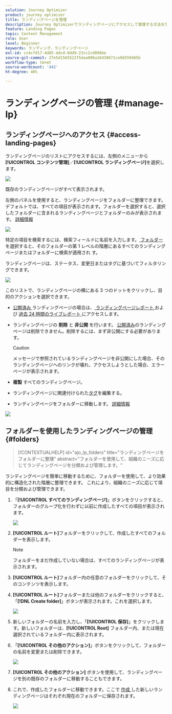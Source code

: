 ```yaml
---
solution: Journey Optimizer
product: journey optimizer
title: ランディングページを管理
description: Journey Optimizerでランディングページにアクセスして管理する方法を学ぶ
feature: Landing Pages
topic: Content Management
role: User
level: Beginner
keywords: ランディング，ランディングページ
exl-id: cc4cfd17-4d85-4dcd-8dd9-23cc2cd898be
source-git-commit: 27e5d1565522f5daa006a16438671ce9d559465b
workflow-type: tm+mt
source-wordcount: '442'
ht-degree: 46%

---
```


# ランディングページの管理 {#manage-lp}

## ランディングページへのアクセス {#access-landing-pages}

ランディングページのリストにアクセスするには、左側のメニューから&#x200B;**[!UICONTROL コンテンツ管理]**／**[!UICONTROL ランディングページ]**&#x200B;を選択します。

![](assets/lp_access-list.png)

既存のランディングページがすべて表示されます。

左側のパネルを使用すると、ランディングページをフォルダーに整理できます。 デフォルトでは、すべての項目が表示されます。フォルダーを選択すると、選択したフォルダーに含まれるランディングページとフォルダーのみが表示されます。 [詳細情報](#folders)

![](assets/lp-access-list-folders.png)

特定の項目を検索するには、検索フィールドに名前を入力します。[ フォルダー ](#folders) を選択すると、そのフォルダーの第 1 レベルの階層にあるすべてのランディングページまたはフォルダーに検索が適用され <!--(not nested items)--> す。

ランディングページは、ステータス、変更日またはタグに基づいてフィルタリングできます。

![](assets/lp_access-list-filter.png)

このリストで、ランディングページの横にある 3 つのドットをクリックし、目的のアクションを選択できます。

* [ 公開済み ](create-lp.md#publish-landing-page) ランディングページの場合は、[ ランディングページレポート ](../reports/lp-report-global-cja.md) および [ 過去 24 時間のライブレポート ](../reports/lp-report-live.md) にアクセスします。

* ランディングページの **削除** と **非公開** を行います。 [公開済み](create-lp.md#publish-landing-page)のランディングページは削除できません。削除するには、まず非公開にする必要があります。

  >[!CAUTION]
  >
  >メッセージで参照されているランディングページを非公開にした場合、そのランディングページへのリンクが壊れ、アクセスしようとした場合、エラーページが表示されます。

* **複製** すべてのランディングページ。

* ランディングページに関連付けられた[タグ](../start/search-filter-categorize.md#tags)を編集する。

* ランディングページをフォルダーに移動します。 [詳細情報](#folders)

![](assets/lp_access-list-actions.png)

## フォルダーを使用したランディングページの管理 {#folders}

>[!CONTEXTUALHELP]
>id="ajo_lp_folders"
>title="ランディングページをフォルダーに整理"
>abstract="フォルダーを使用して、組織のニーズに応じてランディングページを分類および管理します。"

ランディングページを簡単に移動するために、フォルダーを使用して、より効果的に構造化された階層に整理できます。 これにより、組織のニーズに応じて項目を分類および管理できます。

1. 「**[!UICONTROL すべてのランディングページ]**」ボタンをクリックすると、フォルダーのグループ化を行わずに以前に作成したすべての項目が表示されます。

   ![](assets/lp-folders.png)

1. **[!UICONTROL ルート]**&#x200B;フォルダーをクリックして、作成したすべてのフォルダーを表示します。

   >[!NOTE]
   >
   >フォルダーをまだ作成していない場合は、すべてのランディングページが表示されます。

1. **[!UICONTROL ルート]**&#x200B;フォルダー内の任意のフォルダーをクリックして、そのコンテンツを表示します。

1. **[!UICONTROL ルート]**&#x200B;フォルダーまたは他のフォルダーをクリックすると、「**[!DNL Create folder]**」ボタンが表示されます。これを選択します。

   ![](assets/lp-create-folder.png)

1. 新しいフォルダーの名前を入力し、「**[!UICONTROL 保存]**」をクリックします。新しいフォルダーは、**[!UICONTROL Root]** フォルダー内、または現在選択されているフォルダー内に表示されます。

1. 「**[!UICONTROL その他のアクション]**」ボタンをクリックして、フォルダーの名前を変更または削除できます。

   ![](assets/lp-folder-more-actions.png)

1. **[!UICONTROL その他のアクション]** ボタンを使用して、ランディングページを別の既存のフォルダーに移動することもできます。

1. これで、作成したフォルダーに移動できます。ここで [ 作成 ](create-lp.md#create-landing-page.md) した新しいランディングページはそれぞれ現在のフォルダーに保存されます。

   ![](assets/lp-folder-create.png)

